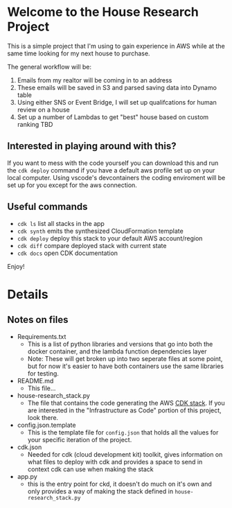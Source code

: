 # Welcome to the House Research Project
This is a simple project that I'm using to gain experience in AWS while at the same time looking for my next house to purchase. 

The general workflow will be:

1. Emails from my realtor will be coming in to an address 
2. These emails will be saved in S3 and parsed saving data into Dynamo table
3. Using either SNS or Event Bridge, I will set up qualifcations for human review on a house
4. Set up a number of Lambdas to get "best" house based on custom ranking TBD

## Interested in playing around with this?
If you want to mess with the code yourself you can download this and run the `cdk deploy` command if you have a default aws profile set up on your local computer. Using vscode's devcontainers the coding enviroment will be set up for you except for the aws connection.  

## Useful commands

 * `cdk ls`          list all stacks in the app
 * `cdk synth`       emits the synthesized CloudFormation template
 * `cdk deploy`      deploy this stack to your default AWS account/region
 * `cdk diff`        compare deployed stack with current state
 * `cdk docs`        open CDK documentation

Enjoy!


# Details
## Notes on files
- Requirements.txt
    - This is a list of python libraries and versions that go into both the docker container, and the lambda function dependencies layer
    - Note: These will get broken up into two seperate files at some point, but for now it's easier to have both containers use the same libraries for testing.
- README.md
    - This file...
- house-research_stack.py
    - The file that contains the code generating the AWS [CDK stack](https://docs.aws.amazon.com/cdk/v2/guide/stacks.html). If you are interested in the "Infrastructure as Code" portion of this project, look there.
- config.json.template
    - This is the template file for `config.json` that holds all the values for your specific iteration of the project.
- cdk.json
    - Needed for cdk (cloud development kit) toolkit, gives information on what files to deploy with cdk and provides a space to send in context cdk can use when making the stack
- app.py 
    - this is the entry point for ckd, it doesn't do much on it's own and only provides a way of making the stack defined in `house-research_stack.py`